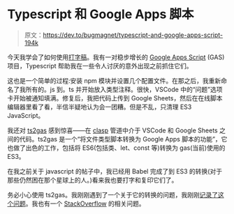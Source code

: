 # Typescript 和 Google Apps 脚本

> 原文：<https://dev.to/bugmagnet/typescript-and-google-apps-script-194k>

今天我学会了如何使用[打字稿](https://www.typescriptlang.org/)。我有一对稳步增长的 [Google Apps Script](https://developers.google.com/apps-script/) (GAS)项目，Typescript 帮助我在一些令人讨厌的意外出现之前抓住它们。

这也是一个简单的过程:安装 npm 模块并设置几个配置文件。在那之后，我重新命名了我所有的。js 到。ts 并开始放入类型注释。很快，VSCode 中的“问题”选项卡开始被通知填满。修复后，我把代码上传到 Google Sheets，然后在在线脚本编辑器里看了看，半信半疑地认为会一团糟。但是不乱，只清理 ES3 JavaScript。

我还对 [ts2gas](https://github.com/grant/ts2gas) 感到惊喜——在 [clasp](https://developers.google.com/apps-script/guides/clasp) 管道中介于 VSCode 和 Google Sheets 之间的代码。ts2gas 是一个“将文件类型脚本转换为 Google Apps 脚本的功能”，它也做了出色的工作，包括将 ES6(包括类、let、const 等)转换为 gas(当前)使用的 ES3。

在我之前关于 javascript 的帖子中，我已经用 Babel 完成了到 ES3 的转换(对于那些仍然困在那个星球上的人。)看来我也要打字和复印它们了。

务必小心使用 ts2gas。我刚刚遇到了一个关于它的转换的问题，我刚刚[记录了这个问题](https://github.com/grant/ts2gas/issues/45)。我也有一个 [StackOverflow](https://stackoverflow.com/questions/57250920/why-does-this-es6-function-have-this-typescript-error-and-what-can-i-do-about-it) 的相关问题。